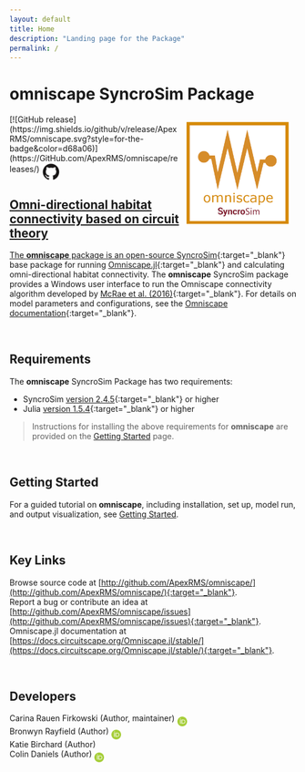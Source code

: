 ```yaml
---
layout: default
title: Home
description: "Landing page for the Package"
permalink: /
---
```


# **omniscape** SyncroSim Package
<img align="right" style="padding: 13px" width="180" src="assets/images/logo/omniscape-sticker.png">
[![GitHub release](https://img.shields.io/github/v/release/ApexRMS/omniscape.svg?style=for-the-badge&color=d68a06)](https://GitHub.com/ApexRMS/omniscape/releases/)    <a href="https://github.com/ApexRMS/omniscape"><img align="middle" style="padding: 1px" width="30" src="assets/images/logo/github-trans2.png">
<br>

## Omni-directional habitat connectivity based on circuit theory

The **omniscape** package is an open-source [SyncroSim](https://syncrosim.com/){:target="_blank"} base package for running [Omniscape.jl](https://docs.circuitscape.org/Omniscape.jl/stable/){:target="_blank"} and calculating omni-directional habitat connectivity. The **omniscape** SyncroSim package provides a Windows user interface to run the Omniscape connectivity algorithm developed by [McRae et al. (2016)](https://www.conservationgateway.org/ConservationByGeography/NorthAmerica/UnitedStates/oregon/science/Documents/McRae_et_al_2016_PNW_CNS_Connectivity.pdf){:target="_blank"}. For details on model parameters and configurations, see the [Omniscape documentation](https://docs.circuitscape.org/Omniscape.jl/stable/usage/#Settings-and-Options){:target="_blank"}.

<br>

## Requirements

The **omniscape** SyncroSim Package has two requirements:
* SyncroSim [version 2.4.5](https://syncrosim.com/download/){:target="_blank"} or higher
* Julia [version 1.5.4](https://julialang.org/downloads/){:target="_blank"} or higher

> Instructions for installing the above requirements for **omniscape** are provided on the [Getting Started](https://apexrms.github.io/omniscape/getting_started.html) page.

<br>

## Getting Started

For a guided tutorial on **omniscape**, including installation, set up, model run, and output visualization, see [Getting Started](https://apexrms.github.io/omniscape/getting_started.html).

<br>

## Key Links

Browse source code at
[http://github.com/ApexRMS/omniscape/](http://github.com/ApexRMS/omniscape/){:target="_blank"}. <br>
Report a bug or contribute an idea at
[http://github.com/ApexRMS/omniscape/issues](http://github.com/ApexRMS/omniscape/issues){:target="_blank"}. <br>
Omniscape.jl documentation at [https://docs.circuitscape.org/Omniscape.jl/stable/](https://docs.circuitscape.org/Omniscape.jl/stable/){:target="_blank"}. <br>

<br>

## Developers

Carina Rauen Firkowski (Author, maintainer) <a href="https://orcid.org/0000-0003-0540-9529"><img align="middle" style="padding: 0.5px" width="17" src="assets/images/ORCID.png"></a>
<br>
Bronwyn Rayfield (Author) <a href="https://orcid.org/0000-0003-1768-1300"><img align="middle" style="padding: 0.5px" width="17" src="assets/images/ORCID.png"></a>
<br>
Katie Birchard (Author)
<br>
Colin Daniels (Author) <a href="https://orcid.org/0000-0001-7367-2041"><img align="middle" style="padding: 0.5px" width="17" src="assets/images/ORCID.png"></a>
